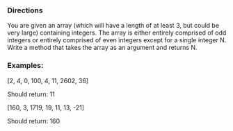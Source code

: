 ### Directions

You are given an array (which will have a length of at least 3, but could be very large) 
containing integers. The array is either entirely comprised of odd integers 
or entirely comprised of even integers except for a single integer N. 
Write a method that takes the array as an argument and returns N.

### Examples:

[2, 4, 0, 100, 4, 11, 2602, 36]

Should return: 11

[160, 3, 1719, 19, 11, 13, -21]

Should return: 160